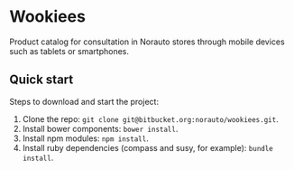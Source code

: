 # Wookiees

Product catalog for consultation in Norauto stores through mobile devices such as tablets or smartphones.

## Quick start

Steps to download and start the project:

1. Clone the repo: `git clone git@bitbucket.org:norauto/wookiees.git`.
2. Install bower components: `bower install`.
3. Install npm modules: `npm install`.
4. Install ruby dependencies (compass and susy, for example): `bundle install`.
